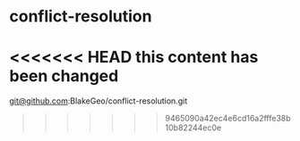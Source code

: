 # conflict-resolution

<<<<<<< HEAD
this content has been changed
=======
git@github.com:BlakeGeo/conflict-resolution.git
>>>>>>> 9465090a42ec4e6cd16a2fffe38b10b82244ec0e

